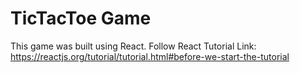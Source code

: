 # TicTacToe Game
This game was built using React.
Follow React Tutorial
Link: https://reactjs.org/tutorial/tutorial.html#before-we-start-the-tutorial
